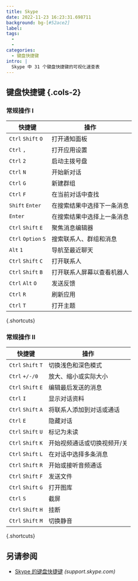 ```yaml
---
title: Skype
date: 2022-11-23 16:23:31.698711
background: bg-[#52ace2]
label:
tags:
  -
  -
categories:
  - 键盘快捷键
intro: |
  Skype 中 31 个键盘快捷键的可视化速查表
---
```


## 键盘快捷键 {.cols-2}

### 常规操作 I

| 快捷键             | 操作                                    |
| ------------------- | ----------------------------------------- |
| `Ctrl` `Shift` `O`  | 打开通知面板                   |
| `Ctrl` `,`          | 打开应用设置                         |
| `Ctrl` `2`          | 启动主拨号盘                      |
| `Ctrl` `N`          | 开始新对话                    |
| `Ctrl` `G`          | 新建群组                                 |
| `Ctrl` `F`          | 在当前对话中查找              |
| `Shift` `Enter`     | 在搜索结果中选择下一条消息     |
| `Enter`             | 在搜索结果中选择上一条消息 |
| `Ctrl` `Shift` `E`  | 聚焦消息编辑器                    |
| `Ctrl` `Option` `S` | 搜索联系人、群组和消息   |
| `Alt` `1`           | 导航至最近聊天                  |
| `Ctrl` `Shift` `C`  | 打开联系人                             |
| `Ctrl` `Shift` `B`  | 打开联系人屏幕以查看机器人               |
| `Ctrl` `Alt` `O`    | 发送反馈                             |
| `Ctrl` `R`          | 刷新应用                           |
| `Ctrl` `T`          | 打开主题                               |

{.shortcuts}

### 常规操作 II

| 快捷键           | 操作                                   |
| ------------------ | ---------------------------------------- |
| `Ctrl` `Shift` `T` | 切换浅色和深色模式       |
| `Ctrl` `+/-/0`     | 放大、缩小或实际大小             |
| `Ctrl` `Shift` `E` | 编辑最后发送的消息               |
| `Ctrl` `I`         | 显示对话资料                |
| `Ctrl` `Shift` `A` | 将联系人添加到对话或通话       |
| `Ctrl` `E`         | 隐藏对话                        |
| `Ctrl` `Shift` `U` | 标记为未读                           |
| `Ctrl` `Shift` `K` | 开始视频通话或切换视频开/关  |
| `Ctrl` `Shift` `L` | 在对话中选择多条消息 |
| `Ctrl` `Shift` `R` | 开始或接听音频通话               |
| `Ctrl` `Shift` `F` | 发送文件                              |
| `Ctrl` `Shift` `G` | 打开图库                             |
| `Ctrl` `S`         | 截屏                          |
| `Ctrl` `Shift` `H` | 挂断                                  |
| `Ctrl` `Shift` `M` | 切换静音                              |

{.shortcuts}

## 另请参阅

- [Skype 的键盘快捷键](https://support.skype.com/en/faq/FA12025/what-are-keyboard-shortcuts-and-how-do-i-use-them-in-skype)
  _(support.skype.com)_

